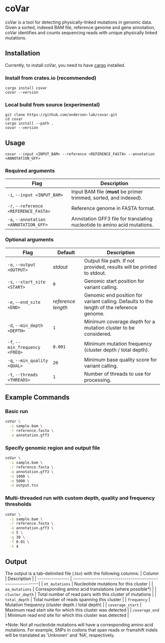 # coVar
coVar is a tool for detecting physically-linked mutations in genomic data. Given a sorted, indexed BAM file, reference genome and gene annotation, coVar identifies and counts sequencing reads with unique physically linked mutations.

## Installation

Currently, to install coVar, you need to have [cargo](https://doc.rust-lang.org/cargo/getting-started/installation.html) installed.

### Install from crates.io (recommended)
```
cargo install covar
covar --version
```

### Local build from source (experimental)
```
git clone https://github.com/andersen-lab/covar.git
cd covar
cargo install --path .
covar --version
```

## Usage
```
covar --input <INPUT_BAM> --reference <REFERENCE_FASTA> --annotation <ANNOTATION_GFF>
```

### Required arguments
| Flag                                  | Description                                                              |
| ------------------------------------- | ------------------------------------------------------------------------ |
| `-i`, `--input <INPUT_BAM>`           | Input BAM file (**must** be primer trimmed, sorted, and indexed).        |
| `-r`, `--reference <REFERENCE_FASTA>` | Reference genome in FASTA format.                                        |
| `-a`, `--annotation <ANNOTATION_GFF>` | Annotation GFF3 file for translating nucleotide to amino acid mutations. |

### Optional arguments
| Flag                           | Default            | Description                                                                               |
| ------------------------------ | ------------------ | ----------------------------------------------------------------------------------------- |
| `-o`, `--output <OUTPUT>`      | *stdout*           | Output file path. If not provided, results will be printed to stdout.                     |
| `-s`, `--start_site <START>`   | `0`                | Genomic start position for variant calling.                                               |
| `-e`, `--end_site <END>`       | *reference length* | Genomic end position for variant calling. Defaults to the length of the reference genome. |
| `-d`, `--min_depth <DEPTH>`    | `1`                | Minimum coverage depth for a mutation cluster to be considered.                           |
| `-f`, `--min_frequency <FREQ>` | `0.001`            | Minimum mutation frequency (cluster depth / total depth).                                 |
| `-q`, `--min_quality <QUAL>`   | `20`               | Minimum base quality score for variant calling.                                           |
| `-t`, `--threads <THREADS>`    | `1`                | Number of threads to use for processing.                                                  |

## Example Commands
### Basic run
```bash
coVar \
  -i sample.bam \
  -r reference.fasta \
  -a annotation.gff3
```

### Specify genomic region and output file
```bash
coVar \
  -i sample.bam \
  -r reference.fasta \
  -a annotation.gff3 \
  -s 1000 \
  -e 5000 \
  -o output.tsv
```

### Multi-threaded run with custom depth, quality and frequency thresholds
```bash
coVar \
  -i sample.bam \
  -r reference.fasta \
  -a annotation.gff3 \
  -d 5 \
  -q 30 \
  -f 0.01 \
  -t 4
```

## Output
The output is a tab-delimited file (.tsv) with the following columns:
| Column           | Description                                                 |
| ---------------- | ------------------------------------------------------------|
| `nt_mutations`   | Nucleotide mutations for this cluster                       |
| `aa_mutations`   | Corresponding amino acid translations (where possible*)     |
| `cluster_depth`  | Total number of read pairs with this cluster of mutations   |
| `total_depth`    | Total number of reads spanning this cluster                 |
| `frequency`      | Mutation frequency (cluster depth / total depth)            |
| `coverage_start` | Maximum read start site for which this cluster was detected |
| `coverage_end`   | Minimum read end site for which this cluster was detected   |

\*Note: Not all nucleotide mutations will have a corresponding amino acid mutations. For example, SNPs in codons that span reads or framshift indels will be translated as 'Unknown' and 'NA', respectively.